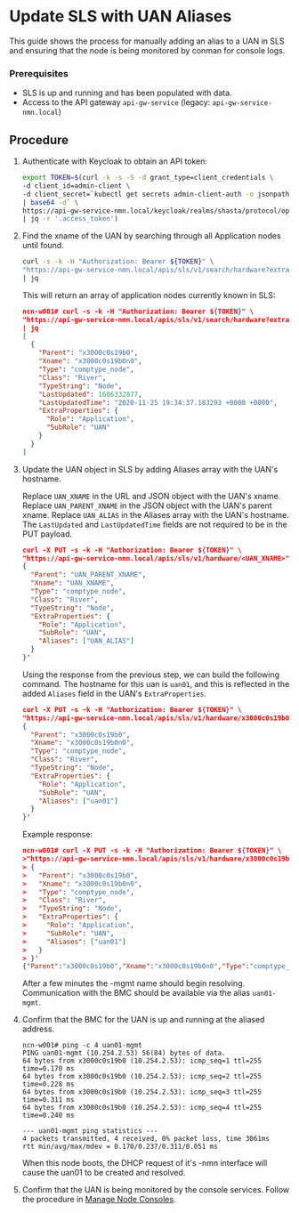 # Update SLS with UAN Aliases

This guide shows the process for manually adding an alias to a UAN in SLS and ensuring that the node
is being monitored by conman for console logs.

### Prerequisites 
* SLS is up and running and has been populated with data.
* Access to the API gateway `api-gw-service` (legacy: `api-gw-service-nmn.local`)

## Procedure 

1. Authenticate with Keycloak to obtain an API token:

   ```bash
   export TOKEN=$(curl -k -s -S -d grant_type=client_credentials \
   -d client_id=admin-client \
   -d client_secret=`kubectl get secrets admin-client-auth -o jsonpath='{.data.client-secret}' \
   | base64 -d` \
   https://api-gw-service-nmn.local/keycloak/realms/shasta/protocol/openid-connect/token \
   | jq -r '.access_token')
   ```

1. Find the xname of the UAN by searching through all Application nodes until found.

   ```bash
   curl -s -k -H "Authorization: Bearer ${TOKEN}" \
   "https://api-gw-service-nmn.local/apis/sls/v1/search/hardware?extra_properties.Role=Application" \
   | jq
   ```

   This will return an array of application nodes currently known in SLS:
   ```json
   ncn-w001# curl -s -k -H "Authorization: Bearer ${TOKEN}" \
   "https://api-gw-service-nmn.local/apis/sls/v1/search/hardware?extra_properties.Role=Application" \
   | jq
   [
     {
       "Parent": "x3000c0s19b0",
       "Xname": "x3000c0s19b0n0",
       "Type": "comptype_node",
       "Class": "River",
       "TypeString": "Node",
       "LastUpdated": 1606332877,
       "LastUpdatedTime": "2020-11-25 19:34:37.183293 +0000 +0000",
       "ExtraProperties": {
         "Role": "Application",
         "SubRole": "UAN"
       }
     }
   ]
   ```

1. Update the UAN object in SLS by adding Aliases array with the UAN's hostname.

   Replace `UAN_XNAME` in the URL and JSON object with the UAN's xname.
   Replace `UAN_PARENT_XNAME` in the JSON object with the UAN's parent xname.
   Replace `UAN_ALIAS` in the Aliases array with the UAN's hostname.
   The `LastUpdated` and `LastUpdatedTime` fields are not required to be in the PUT payload.

   ```json
   curl -X PUT -s -k -H "Authorization: Bearer ${TOKEN}" \
   "https://api-gw-service-nmn.local/apis/sls/v1/hardware/<UAN_XNAME>" -d '
   {
     "Parent": "UAN_PARENT_XNAME",
     "Xname": "UAN_XNAME",
     "Type": "comptype_node",
     "Class": "River",
     "TypeString": "Node",
     "ExtraProperties": {
       "Role": "Application",
       "SubRole": "UAN",
       "Aliases": ["UAN_ALIAS"]
     }
   }'
   ```


   Using the response from the previous step, we can build the following command. The hostname for this uan is `uan01`, and this is reflected in the added `Aliases` field in the UAN's `ExtraProperties`.

   ```json
   curl -X PUT -s -k -H "Authorization: Bearer ${TOKEN}" \
   "https://api-gw-service-nmn.local/apis/sls/v1/hardware/x3000c0s19b0n0" -d '
   {
     "Parent": "x3000c0s19b0",
     "Xname": "x3000c0s19b0n0",
     "Type": "comptype_node",
     "Class": "River",
     "TypeString": "Node",
     "ExtraProperties": {
       "Role": "Application",
       "SubRole": "UAN",
       "Aliases": ["uan01"]
     }
   }'
   ```

   Example response:

   ```json
   ncn-w001# curl -X PUT -s -k -H "Authorization: Bearer ${TOKEN}" \
   >"https://api-gw-service-nmn.local/apis/sls/v1/hardware/x3000c0s19b0n0" -d '
   > {
   >   "Parent": "x3000c0s19b0",
   >   "Xname": "x3000c0s19b0n0",
   >   "Type": "comptype_node",
   >   "Class": "River",
   >   "TypeString": "Node",
   >   "ExtraProperties": {
   >     "Role": "Application",
   >     "SubRole": "UAN",
   >     "Aliases": ["uan01"]
   >   }
   > }'
   {"Parent":"x3000c0s19b0","Xname":"x3000c0s19b0n0","Type":"comptype_node","Class":"River","TypeString":"Node","LastUpdated":1606332877,"LastUpdatedTime":"2020-11-25 19:34:37.183293 +0000 +0000","ExtraProperties":{"Aliases":["uan01"],"Role":"Application","SubRole":"UAN"}}
   ```

   After a few minutes the -mgmt name should begin resolving. Communication with the BMC should be available via the alias `uan01-mgmt`.

1. Confirm that the BMC for the UAN is up and running at the aliased address.

   ```
   ncn-w001# ping -c 4 uan01-mgmt
   PING uan01-mgmt (10.254.2.53) 56(84) bytes of data.
   64 bytes from x3000c0s19b0 (10.254.2.53): icmp_seq=1 ttl=255 time=0.170 ms
   64 bytes from x3000c0s19b0 (10.254.2.53): icmp_seq=2 ttl=255 time=0.228 ms
   64 bytes from x3000c0s19b0 (10.254.2.53): icmp_seq=3 ttl=255 time=0.311 ms
   64 bytes from x3000c0s19b0 (10.254.2.53): icmp_seq=4 ttl=255 time=0.240 ms

   --- uan01-mgmt ping statistics ---
   4 packets transmitted, 4 received, 0% packet loss, time 3061ms
   rtt min/avg/max/mdev = 0.170/0.237/0.311/0.051 ms
   ```

   When this node boots, the DHCP request of it's -nmn interface will cause the uan01 to be created and resolved.

1. Confirm that the UAN is being monitored by the console services. Follow the procedure in [Manage Node Consoles](manage_node_consoles.md).

